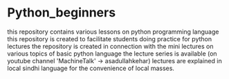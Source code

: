 # Python_beginners
this repository contains various lessons on python programming language
this repository is created to facilitate students doing practice for python lectures
the repository is created in connection with the mini lectures on various topics of basic python language
the lecture series is available (on youtube channel 'MachineTalk' -> asadullahkehar)
lectures are explained in local sindhi language for the convenience of local masses.
